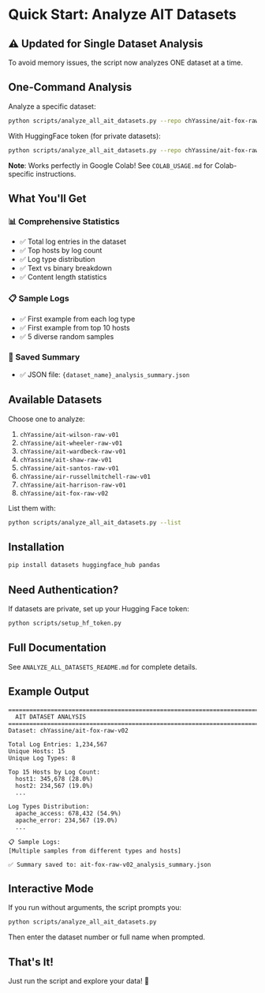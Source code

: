 # Quick Start: Analyze AIT Datasets

## ⚠️ Updated for Single Dataset Analysis

To avoid memory issues, the script now analyzes ONE dataset at a time.

## One-Command Analysis

Analyze a specific dataset:

```bash
python scripts/analyze_all_ait_datasets.py --repo chYassine/ait-fox-raw-v02
```

With HuggingFace token (for private datasets):

```bash
python scripts/analyze_all_ait_datasets.py --repo chYassine/ait-fox-raw-v02 --token
```

**Note**: Works perfectly in Google Colab! See `COLAB_USAGE.md` for Colab-specific instructions.

## What You'll Get

### 📊 Comprehensive Statistics
- ✅ Total log entries in the dataset
- ✅ Top hosts by log count
- ✅ Log type distribution
- ✅ Text vs binary breakdown
- ✅ Content length statistics

### 📋 Sample Logs
- ✅ First example from each log type
- ✅ First example from top 10 hosts
- ✅ 5 diverse random samples

### 💾 Saved Summary
- ✅ JSON file: `{dataset_name}_analysis_summary.json`

## Available Datasets

Choose one to analyze:

1. `chYassine/ait-wilson-raw-v01`
2. `chYassine/ait-wheeler-raw-v01`
3. `chYassine/ait-wardbeck-raw-v01`
4. `chYassine/ait-shaw-raw-v01`
5. `chYassine/ait-santos-raw-v01`
6. `chYassine/air-russellmitchell-raw-v01`
7. `chYassine/ait-harrison-raw-v01`
8. `chYassine/ait-fox-raw-v02`

List them with:
```bash
python scripts/analyze_all_ait_datasets.py --list
```

## Installation

```bash
pip install datasets huggingface_hub pandas
```

## Need Authentication?

If datasets are private, set up your Hugging Face token:

```bash
python scripts/setup_hf_token.py
```

## Full Documentation

See `ANALYZE_ALL_DATASETS_README.md` for complete details.

## Example Output

```
================================================================================
  AIT DATASET ANALYSIS
================================================================================
Dataset: chYassine/ait-fox-raw-v02

Total Log Entries: 1,234,567
Unique Hosts: 15
Unique Log Types: 8

Top 15 Hosts by Log Count:
  host1: 345,678 (28.0%)
  host2: 234,567 (19.0%)
  ...

Log Types Distribution:
  apache_access: 678,432 (54.9%)
  apache_error: 234,567 (19.0%)
  ...

📋 Sample Logs:
[Multiple samples from different types and hosts]

✅ Summary saved to: ait-fox-raw-v02_analysis_summary.json
```

## Interactive Mode

If you run without arguments, the script prompts you:

```bash
python scripts/analyze_all_ait_datasets.py
```

Then enter the dataset number or full name when prompted.

## That's It!

Just run the script and explore your data! 🚀

